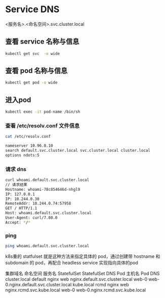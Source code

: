# Service DNS 
<服务名>.<命名空间>.svc.cluster.local


## 查看 service 名称与信息
```sh
kubectl get svc  -o wide
```

## 查看 pod 名称与信息
```sh
kubectl get pod -o wide
```

## 进入pod
```sh
kubectl exec -it pod-name /bin/sh
```

### 查看 /etc/resolv.conf 文件信息

```sh
cat /etc/resolv.conf

nameserver 10.96.0.10
search default.svc.cluster.local svc.cluster.local cluster.local
options ndots:5
```

### 请求 dns 
```sh
curl whoami.default.svc.cluster.local
// 请求结果
Hostname: whoami-78c854646d-nhgl9
IP: 127.0.0.1
IP: 10.244.0.30
RemoteAddr: 10.244.0.74:57958
GET / HTTP/1.1
Host: whoami.default.svc.cluster.local
User-Agent: curl/7.80.0
Accept: */*
```

### ping
```sh
ping whoami.default.svc.cluster.local
```

k8s重的 statfulset 就是这种方法来指定具体的 pod，通过创建带 hostname 和 subdomain 的 pod，再配合 headless service 实现指向具体的pod

集群域名	命名空间	服务名	StatefulSet	StatefulSet DNS	Pod 主机名	Pod DNS
cluster.local	default 	nginx	web	nginx.default.svc.cluster.local	web-0	web-0.nginx.default.svc.cluster.local
kube.local	rcmd	        nginx	web	nginx.rcmd.svc.kube.local	web-0	web-0.nginx.rcmd.svc.kube.local


